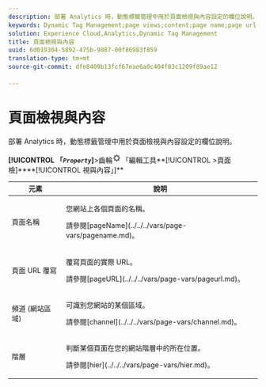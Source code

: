 ```yaml
---
description: 部署 Analytics 時，動態標籤管理中用於頁面檢視與內容設定的欄位說明。
keywords: Dynamic Tag Management;page views;content;page name;page url override;channel;site section;hierarchy
solution: Experience Cloud,Analytics,Dynamic Tag Management
title: 頁面檢視與內容
uuid: 6d019304-5892-475b-9887-00f86983f859
translation-type: tm+mt
source-git-commit: dfe8409b13fcf67eae6a0c404f83c1209f89ae12

---
```



# 頁面檢視與內容

部署 Analytics 時，動態標籤管理中用於頁面檢視與內容設定的欄位說明。

**[!UICONTROL 「*`Property`*]**>齒輪![圖示](assets/settings_gear.png)「編輯工具**[!UICONTROL >頁面檢]****[!UICONTROL 視與內容」]**

<table id="table_654149A8A66B404BBF9BAF8EC67F5F8F">
 <thead>
  <tr>
   <th colname="col1" class="entry"> 元素 </th>
   <th colname="col2" class="entry"> 說明 </th>
  </tr>
 </thead>
 <tbody>
  <tr>
   <td colname="col1"> 頁面名稱 </td>
   <td colname="col2"> <p>您網站上各個頁面的名稱。 </p> <p>請參閱[pageName](../../../vars/page-vars/pagename.md)。 </p> </td>
  </tr>
  <tr>
   <td colname="col1"> 頁面 URL 覆寫 </td>
   <td colname="col2"> <p> 覆寫頁面的實際 URL。 </p> <p>請參閱[pageURL](../../../vars/page-vars/pageurl.md)。 </p> </td>
  </tr>
  <tr>
   <td colname="col1"> 頻道 (網站區域) </td>
   <td colname="col2"> <p>可識別您網站的某個區域。 </p> <p>請參閱[channel](../../../vars/page-vars/channel.md)。 </p> </td>
  </tr>
  <tr>
   <td colname="col1"> 階層 </td>
   <td colname="col2"> <p>判斷某個頁面在您的網站階層中的所在位置。 </p> <p>請參閱[hier](../../../vars/page-vars/hier.md)。 </p> </td>
  </tr>
 </tbody>
</table>
